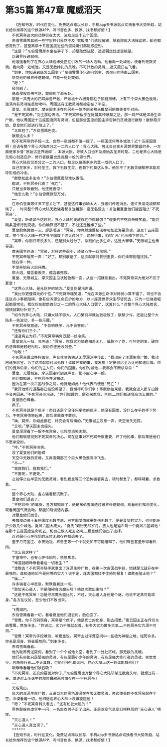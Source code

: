 # 第35篇 第47章 魔威滔天
        【告知书友，时代在变化，免费站点难以长存，手机app多书源站点切换看书大势所趋，站长给你推荐的这个换源APP，听书音色多、换源、找书都好使！】
       不死冥帝这次的动静实在太大，波及足足十五个国度。
       东伯雪鹰等其他一些宇宙神们虽然不及‘究极境’们感应敏锐，随着那庞大法阵运转，却也都感觉到了，甚至离那十五座国度近些的混沌境们都能感应到。
       “这是？”东伯雪鹰原本坐在亭子下，却是陡然站起，遥遥朝远处虚空眺望。
       以破界传送窥伺。
       他遥遥看到了在界心大陆边缘处正在引发的一场大浩劫，他看向一处城池，便看到无数灵魂。看向另一处城池，又是无数挣扎的灵魂。不可计数的灵魂……遮天蔽日在飞着。
       “剑主，你知道到底怎么回事？”东伯雪鹰传讯询问剑主，也询问师傅南云国主。
       毕竟他的破界传送窥伺，只能一处处窥伺。
       “嗯？”
       窥伺到了。
       循着那股恐怖气息，窥伺到了源头处。
       那是一具庞大的四蹄异兽尸骸，尸骸被十六根青铜柱子锁链捆缚，上有三个巨大黑色漩涡，漩涡内有灵魂在悲惨嚎叫。周围还有无数灵魂都被定在了半空。
       夏皇、无限城主、摩天国主正在和另外一位华丽金袍头戴皇冠的俊美青年对峙。
       “是不死冥帝。”剑主那边传讯，“不死冥帝似乎在施展某种献祭之法，那一具尸体是浑源生命尸骸，他以周围近十五座国度所有灵魂，包括那些国度的国主宇宙神的灵魂进行献祭！献祭刚开始，夏皇他们就进行阻止了。”
       “太疯狂了。”东伯雪鹰色变。
       献祭这么多？
       和不死冥帝的手段一比，血祭一座城都不值一提了。一座国度何等多城池？近十五座国度啊！应该有整个界心大陆百分之一二的人口了！界心大陆，可比自己家乡源世界繁盛的多，一方面是家乡曾‘原始古圣界破碎’，本源大损，导致人口也不及原始古圣界时期。二也是界心大陆是元用心创造庇护，修行者数量也是远超一般的源世界。
       界心大陆仅仅百分之一二的人口，都足以媲美家乡约莫一成的人口了。
       自己在家乡，对付圣主，救下无数生灵，也救下约莫这么多。他忘不了无数灵魂那种本能欢呼形成的冲击。
       “献祭如此多生命？”东伯雪鹰震怒难以置信。
       都说，不死冥帝代表了‘死亡’。
       只是当亲眼看到，他还是震惊！
       “他怎么敢？”东伯雪鹰惊怒万分。
       ……
       在东伯雪鹰等许多宇宙关注下，甚至这件事影响太大，强者们传递消息，连许多混沌境都知晓了，一时间整个界心大陆无数强者都关注着那一座无名荒山！关注着夏皇他们能否阻止‘不死冥帝’。
       “夏皇，听说如今这时代，界心大陆的无敌存在中你最强？”俊美的不死冥帝微笑着，“能将两条道修行到究极，你的确算很不错了，不过还是稚嫩了些。”
       夏皇脸色微微一沉，却是喝道：“冥帝，你竟然施展秘法吞吸如此海量灵魂，波及十五座国度，整个界心大陆一共才多少国度？你太过分了，这般行事，恐怕‘元’也会降下惩罚。”
       “冥帝，你刚归来没多久，还是别太过分了，杀戮如此多生命，这是大罪孽。”无限城主也肃容道。
       摩天国主也道：“冥帝，对待这些弱小，还请心怀一丝怜悯。”
       不死冥帝嗤笑一声：“好了，都别废话了，这次献祭对我很重要，你们谁都别阻扰我。”
       他右手一伸。
       手掌开始有火焰升腾。
       那火焰，蕴含着毁灭，蕴含着死寂。
       夏皇、无限城主、摩天国主见状脸色都一变，从这一招就能看出，不死冥帝实力绝对不亚于夏皇！
       “这界心大陆，是元庇护的地方。”夏皇则是冷声道。
       “我比你更懂得元的个性。”不死冥帝嗤笑道，“元在浑源生命中对待弱小算不错了，可也不会连这点小事都阻碍，像有些浑源生命庇护的地方，以一座源世界众生尽皆死去，只为一位强者崛起都很常见。我仅仅在献祭百分之一二的界心大陆人口罢了，这算什么？对整个界心大陆而言，很快就繁衍补充了。”
       “如今的界心大陆，只嫌大陆不够大，人口繁衍早就达到极致了，献祭少许，还能让整个大陆多一些波动，多一些乐趣。”
       不死冥帝随意道，“不影响秩序，元不会管的。”
       “还有你们三个。”
       “速速离去为好。”不死冥帝嘴角泛起一丝冷笑。
       夏皇目光一扫，冷声道：“冥帝，你我实力怕也相差无几，威胁不了你，可坏你的事，破你的法阵却是轻轻松松，我劝你还是收敛些。”
       “你敢！”
       不死冥帝露出狰狞面容，声音冰冷仿佛从无尽深渊中传出，“我动用了浑源生命尸骸，我动用诸多珍宝，为了这次献祭付出无数！谁敢坏我的事，我发誓！定要倾尽全力让他知道后悔。你们的徒弟后辈，你们的主人们，你们的国度，你们的城池……我都会不断杀杀杀！”
       夏皇、无限城主、摩天国主听到这声音，都不由心中一颤。
       他们都知道，不死冥帝并没撒谎。
       因为在第一次古国战争之前，他就是如此！他代表的便是‘死亡’！
       “我其他修行道路都已经没希望了，我懒得和你们争！等献祭结束后，我就会进入断牙山脉不会再回来。”不死冥帝冰冷道，“你们知趣的，便别来惹我，否则……你们知道我会怎么做的。”
       夏皇脸色难看。
       疯子。
       不死冥帝就是个疯子！而且还是个没任何牵挂的疯子，他没有国度，没什么在乎的手下势力。不死冥帝愤怒起来，那后果简直不敢想。
       “唉，冥帝，你如此癫狂，终究会有后悔的。”无限城主叹息一声，凭空消失无踪。
       “走吧。”摩天国主也摇头。
       夏皇深深看了一眼不死冥帝，也凭空消失无踪。
       他们都很感觉到不死冥帝的决心，现在这事对不死冥帝很重要，坏了他的事，那后果是他们不愿承受的。
       “哼。”不死冥帝冷笑。
       没了夏皇他们的阻碍
       天空中无数的灵魂，又再度朝那三个巨大黑色漩涡中飞去。
       “不——”
       “救救我们，救救我们。”
       “不要死，不要死。”
       之前停止在半空的无数灵魂，看到夏皇等三个恐怖强者离去，顿时都急了，都呼喊着，求救着。
       ……
       整个界心大陆，各方强者都沉默了。
       夏皇他们退去了。
       ‘不死冥帝’的威胁，各方都知晓了，便是东伯雪鹰透过破界传送窥伺，观看他们嘴唇变化，观看周围气流波动，都能知晓谈话内容。
       对夏皇他们而言。
       去救那边缘十五座国度无数生命，己方国度怕就要死伤无数了，便是夏皇的实力，也只能庇护少数几个城池。夏风古国太庞大，‘夏氏’繁衍无尽岁月，族人也是遍布每一个夏风古国城池！在那十五座国度生命死去，和自己族人死去之间……夏皇他们做出了选择。
       连对弱小心怀怜悯的三位无敌存在都退去了。
       至于月花国主、永夜始祖、界兽王等一个个就更加不可能阻碍了，他们有些甚至乐得看热闹。
       “怎么会这样？”
       宇宙神中，也有心怀怜悯的，愤怒焦急。
       “难道就眼睁睁看着这一切发生？”
       “谁敢去？不死冥帝随手就拿出了浑源生命尸骸，在第一次古国战争前，他就是无敌存在中最强的。谁知道他如今是何等的实力？说不定，连古国都扛不住他的报复！谁敢去阻止他？”
       “唉……”
       许多强者心中悲哀，默默看着这一切。
       “那位天心道人，不是阻碍各方魔头吗？他这次敢出来吗？”
       “这是不死冥帝！岂是寻常魔头能比的，不过，天心道人身份是个谜，他说不定真可能现身。”各方在议论，至少他们不敢出来。
       ……
       飞雪城内。
       东伯雪鹰看着一切，看着夏皇他们退去时，脸色变了。
       “雪鹰，你千万别现身，冥帝是个疯子，他是死亡的化身，别去招惹。”南云国主正在传讯东伯雪鹰，焦急传音，“你说过，实力不够就忍着。有多大实力做多大事……不死冥帝实力深不可测。”
       “雪鹰！冥帝的手段难测，听夏皇说，冥帝去过浑源空间中一些极为神秘之地，经历许多。你若是现身，将会很危险。”剑主传音。
       东伯雪鹰看着。
       他的破界传送窥伺，看到了一个个城池上空，看到了一处处区域，那无数的灵魂。
       他们有些都只是婴孩的灵魂，有些是弱小少年的灵魂，有些是强大修行者的灵魂，男女老少，各族修行者……不计其数，可他们挣扎都无用，界心大陆上这一刻谁能救他们？
       眼睁睁看着他们被吞吸？
       “不死冥帝，还真的要面对你了。”东伯雪鹰也对整个界心大陆斩杀无数魔头时，就想过有一天，或许对上传说中的那位最邪恶可怕存在——不死冥帝！
       ……
       无名荒山。
       庞大的浑源生命尸骸，三道巨大的黑色漩涡在吞吸无数灵魂，旁边俊美的不死冥帝站在半空，冷漠看着一切，他相信这界心大陆上没谁能阻他！
       “嗯？”不死冥帝转头看去，“还有如此大胆的？”
       黑色裂痕在虚空中一闪，一名白衣男子走了出来，正是改变气息变幻模样后的‘天心道人’模样。
       “天心道人！”
       “天心道人真出现了。”
       ******
       【告知书友，时代在变化，免费站点难以长存，手机app多书源站点切换看书大势所趋，站长给你推荐的这个换源APP，听书音色多、换源、找书都好使！】